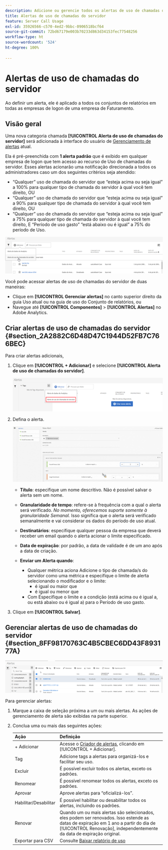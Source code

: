 ```yaml
---
description: Adicione ou gerencie todos os alertas de uso de chamadas do servidor. Ao definir um alerta, ele é aplicado a todos os conjuntos de relatórios em todas as empresas de logon de uma empresa de Faturamento.
title: Alertas de uso de chamadas do servidor
feature: Server Call Usage
exl-id: 35926566-c570-4ed2-9bbc-0906518bcf64
source-git-commit: 72bd67179e003b70233d863d34153fec77548256
workflow-type: ht
source-wordcount: '524'
ht-degree: 100%

---
```


# Alertas de uso de chamadas do servidor

Ao definir um alerta, ele é aplicado a todos os conjuntos de relatórios em todas as empresas de logon de uma empresa de Faturamento.

## Visão geral

Uma nova categoria chamada **[!UICONTROL Alerta de uso de chamadas do servidor]** será adicionada à interface do usuário de [Gerenciamento de alertas](https://experienceleague.adobe.com/docs/analytics/analyze/analysis-workspace/virtual-analyst/intelligent-alerts/intellligent-alerts.html?lang=pt-BR) atual.

Ela é pré-preenchida com **1 alerta padrão** que é exibido em qualquer empresa de logon que tem acesso ao recurso de Uso de chamadas do servidor. Esses alertas acionarão uma notificação direcionada a todos os administradores caso um dos seguintes critérios seja atendido:

* “Qualquer” uso de chamada do servidor que “esteja acima ou seja igual” a 100% para qualquer tipo de chamada do servidor à qual você tem direito, OU
* “Qualquer” uso de chamada do servidor que “esteja acima ou seja igual” a 90% para qualquer tipo de chamada do servidor à qual você tem direito, OU
* “Qualquer” uso de chamada do servidor que “esteja acima ou seja igual” a 75% para qualquer tipo de chamada do servidor à qual você tem direito, E “Período de uso gasto” “está abaixo ou é igual” a 75% do período de Uso.

![](assets/alerts.png)

Você pode acessar alertas de uso de chamadas do servidor de duas maneiras:

* Clique em **[!UICONTROL Gerenciar alertas]** no canto superior direito da guia Uso atual ou na guia de uso do Conjunto de relatórios, ou
* Navegue até **[!UICONTROL Componentes]** > **[!UICONTROL Alertas]** no Adobe Analytics.

## Criar alertas de uso de chamadas do servidor {#section_2A2882C6D48D47C1944D52FB7C766BEC}

Para criar alertas adicionais,

1. Clique em **[!UICONTROL + Adicionar]** e selecione **[!UICONTROL Alerta de uso de chamadas do servidor]**.

   ![](assets/server_call_alert.png)

1. Defina o alerta.

   ![](assets/sc_alert.png)

   * **Título**: especifique um nome descritivo. Não é possível salvar o alerta sem um nome.
   * **Granularidade de tempo**: refere-se à frequência com a qual o alerta será verificado. *No momento, oferecemos suporte somente à granularidade Semanal.* Isso significa que o alerta será verificado semanalmente e vai considerar os dados do período de uso atual.
   * **Destinatários**: especifique qualquer pessoa da empresa que deverá receber um email quando o alerta acionar o limite especificado.
   * **Data de expiração**: por padrão, a data de validade é de um ano após a data de criação.
   * **Enviar um Alerta quando**:

      * Qualquer métrica aciona
Adicione o tipo de chamada/s do servidor como uma métrica e especifique o limite de alerta selecionando o modificador e o limite:
         * é igual ou maior que
         * é igual ou menor que
      * Com
Especifique o limite e a condição (está acima ou é igual a, ou está abaixo ou é igual a) para o Período de uso gasto.

1. Clique em **[!UICONTROL Salvar]**.

## Gerenciar alertas de uso de chamadas do servidor {#section_8FF98170763C4B5CBEC6DD43F893177A}

![](assets/alert_mgmt.png)

Para gerenciar alertas:

1. Marque a caixa de seleção próxima a um ou mais alertas. As ações de gerenciamento de alerta são exibidas na parte superior.
1. Conclua uma ou mais das seguintes ações:

   | Ação | Definição |
   |--- |--- |
   | + Adicionar | Acesse o [Criador de alertas](/help/admin/c-server-call-usage/scu-alerts.md), clicando em [!UICONTROL + Adicionar]. |
   | Tag | Adicione tags a alertas para organizá-los e facilitar seu uso. |
   | Excluir | É possível excluir todos os alertas, exceto os padrões. |
   | Renomear | É possível renomear todos os alertas, exceto os padrões. |
   | Aprovar | Aprove alertas para “oficializá-los”. |
   | Habilitar/Desabilitar | É possível habilitar ou desabilitar todos os alertas, incluindo os padrões. |
   | Renovar | Quando um ou mais alertas são selecionados, eles podem ser renovados. Isso estende as datas de expiração em 1 ano a partir do dia de [!UICONTROL Renovação], independentemente da data de expiração original. |
   | Exportar para CSV | Consulte [Baixar relatório de uso](/help/admin/c-server-call-usage/report-suite-usage.md) |
